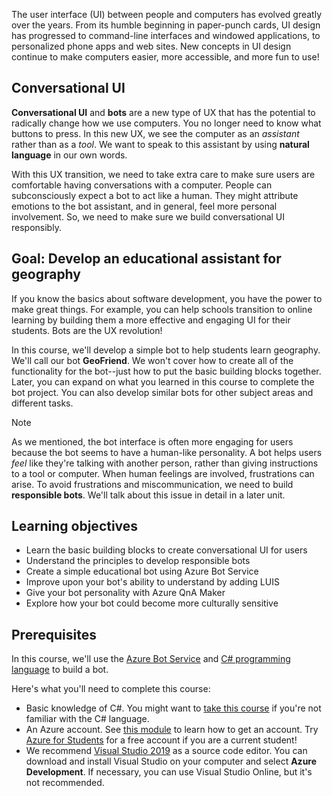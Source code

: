 The user interface (UI) between people and computers has evolved greatly over the years. From its humble beginning in paper-punch cards, UI design has progressed to command-line interfaces and windowed applications, to personalized phone apps and web sites. New concepts in UI design continue to make computers easier, more accessible, and more fun to use!

## Conversational UI

**Conversational UI** and **bots** are a new type of UX that has the potential to radically change how we use computers. You no longer need to know what buttons to press. In this new UX, we see the computer as an _assistant_ rather than as a _tool_. We want to speak to this assistant by using **natural language** in our own words.

With this UX transition, we need to take extra care to make sure users are comfortable having conversations with a computer. People can subconsciously expect a bot to act like a human. They might attribute emotions to the bot assistant, and in general, feel more personal involvement. So, we need to make sure we build conversational UI responsibly.

## Goal: Develop an educational assistant for geography

If you know the basics about software development, you have the power to make great things. For example, you can help schools transition to online learning by building them a more effective and engaging UI for their students. Bots are the UX revolution!

In this course, we'll develop a simple bot to help students learn geography. We'll call our bot **GeoFriend**. We won't cover how to create all of the functionality for the bot--just how to put the basic building blocks together. Later, you can expand on what you learned in this course to complete the bot project. You can also develop similar bots for other subject areas and different tasks.

> [!NOTE]
> As we mentioned, the bot interface is often more engaging for users because the bot seems to have a human-like personality. A bot helps users _feel_ like they're talking with another person, rather than giving instructions to a tool or computer. When human feelings are involved, frustrations can arise. To avoid frustrations and miscommunication, we need to build **responsible bots**. We'll talk about this issue in detail in a later unit.

## Learning objectives

- Learn the basic building blocks to create conversational UI for users
- Understand the principles to develop responsible bots
- Create a simple educational bot using Azure Bot Service
- Improve upon your bot's ability to understand by adding LUIS
- Give your bot personality with Azure QnA Maker
- Explore how your bot could become more culturally sensitive

## Prerequisites

In this course, we'll use the [Azure Bot Service][BotService] and [C# programming language][CSharp] to build a bot.

Here's what you'll need to complete this course:

- Basic knowledge of C#. You might want to [take this course][CSCourse] if you're not familiar with the C# language.
- An Azure account. See [this module][AzAccount] to learn how to get an account. Try [Azure for Students](https://azure.microsoft.com/free/students/?azure-portal=true) for a free account if you are a current student!
- We recommend [Visual Studio 2019][VS] as a source code editor. You can download and install Visual Studio on your computer and select **Azure Development**. If necessary, you can use Visual Studio Online, but it's not recommended.

<!-- Links -->

[BotService]: https://azure.microsoft.com/services/bot-service/
[CSharp]: https://dotnet.microsoft.com/learn/csharp
[CSCourse]: https://docs.microsoft.com/dotnet/csharp/tutorials/?azure-portal=true
[AzAccount]: https://docs.microsoft.com/learn/modules/create-an-azure-account/?azure-portal=true
[VS]: https://www.visualstudio.com/downloads/?azure-portal=true
